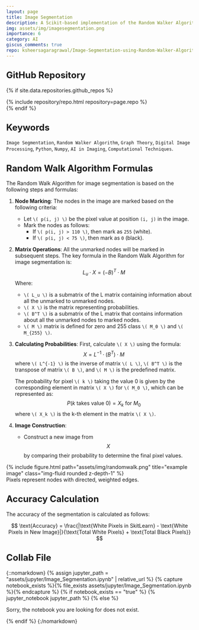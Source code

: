 ```yaml
---
layout: page
title: Image Segmentation
description: A Scikit-based implementation of the Random Walker Algorithm for image segmentation - distinuishing various features in digital images.
img: assets/img/imagesegmentation.png
importance: 6
category: AI
giscus_comments: true
repo: ksheersagaragrawal/Image-Segmentation-using-Random-Walker-Algorithm
---
```


## <span style="font-size: 24px;font-weight: bold;">GitHub Repository</span>
{% if site.data.repositories.github_repos %}
<div class="repositories d-flex flex-wrap flex-md-row flex-column justify-content-between align-items-center">
    {% include repository/repo.html repository=page.repo %}
</div>
{% endif %}

## <span style="font-size: 24px;font-weight: bold;">Keywords <a href="{{ site.baseurl }}/assets/pdf/image_segmentation.pdf" title="CV"><i class="fas fa-file-pdf"></i></a></span>
`Image Segmentation`, `Random Walker Algorithm`, `Graph Theory`, `Digital Image Processing`, `Python`, `Numpy`, `AI in Imaging`, `Computational Techniques`.


## <span style="font-size: 24px;font-weight: bold;">Random Walk Algorithm Formulas</span>

The Random Walk Algorithm for image segmentation is based on the following steps and formulas:

1. **Node Marking**:
   The nodes in the image are marked based on the following criteria:
   - Let `\( p(i, j) \)` be the pixel value at position `(i, j)` in the image.
   - Mark the nodes as follows:
     - If `\( p(i, j) > 110 \)`, then mark as `255` (white).
     - If `\( p(i, j) < 75 \)`, then mark as `0` (black).

2. **Matrix Operations**:
   All the unmarked nodes will be marked in subsequent steps. The key formula in the Random Walk Algorithm for image segmentation is:
   $$
   L_u \cdot X = (-B)^T \cdot M
   $$
   Where:
   - `\( L_u \)` is a submatrix of the L matrix containing information about all the unmarked to unmarked nodes.
   - `\( X \)` is the matrix representing probabilities.
   - `\( B^T \)` is a submatrix of the L matrix that contains information about all the unmarked nodes to marked nodes.
   - `\( M \)` matrix is defined for zero and 255 class `\( M_0 \)` and `\( M_{255} \)`.

3. **Calculating Probabilities**:
   First, calculate `\( X \)` using the formula:
   $$
   X = L^{-1} \cdot (B^T) \cdot M
   $$
   where `\( L^{-1} \)` is the inverse of matrix `\( L \)`, `\( B^T \)` is the transpose of matrix `\( B \)`, and `\( M \)` is the predefined matrix.
   
   The probability for pixel `\( k \)` taking the value 0 is given by the corresponding element in matrix `\( X \)` for `\( M_0 \)`, which can be represented as:
   $$
   P(k \text{ takes value } 0) = X_k \text{ for } M_0
   $$
   where `\( X_k \)` is the k-th element in the matrix `\( X \)`.

4. **Image Construction**:
   - Construct a new image from $$X$$ by comparing their probability to determine the final pixel values.

<div class="row">
    <div class="col-sm mt-3 mt-md-0">
        {% include figure.html path="assets/img/randomwalk.png" title="example image" class="img-fluid rounded z-depth-1" %}
    </div>
</div>
<div class="caption">
    Pixels represent nodes with directed, weighted edges.
</div>

## <span style="font-size: 24px;font-weight: bold;">Accuracy Calculation</span>
The accuracy of the segmentation is calculated as follows:

$$
\text{Accuracy} = \frac{|\text{White Pixels in SkitLearn} - \text{White Pixels in New Image}|}{\text{Total White Pixels} + \text{Total Black Pixels}}
$$



## <span style="font-size: 24px;font-weight: bold;">Collab File</span>
{::nomarkdown}
{% assign jupyter_path = "assets/jupyter/Image_Segmentation.ipynb" | relative_url %}
{% capture notebook_exists %}{% file_exists assets/jupyter/Image_Segmentation.ipynb %}{% endcapture %}
{% if notebook_exists == "true" %}
    {% jupyter_notebook jupyter_path %}
{% else %}
    <p>Sorry, the notebook you are looking for does not exist.</p>
{% endif %}
{:/nomarkdown}
